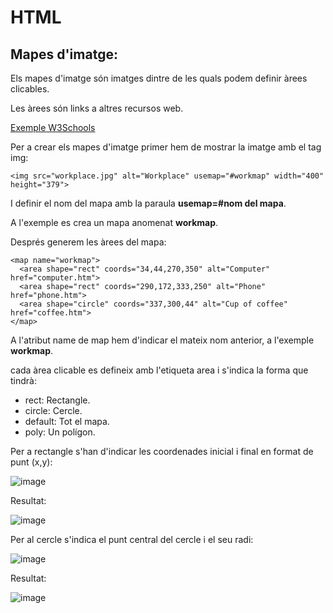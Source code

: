 # HTML

## Mapes d'imatge:

Els mapes d'imatge són imatges dintre de les quals podem definir àrees clicables.

Les àrees són links a altres recursos web.

[Exemple W3Schools](https://www.w3schools.com/html/tryit.asp?filename=tryhtml_images_map2)

Per a crear els mapes d'imatge primer hem de mostrar la imatge amb el tag img:

```
<img src="workplace.jpg" alt="Workplace" usemap="#workmap" width="400" height="379">
```

I definir el nom del mapa amb la paraula **usemap=#nom del mapa**.

A l'exemple es crea un mapa anomenat **workmap**.

Després generem les àrees del mapa:

```
<map name="workmap">
  <area shape="rect" coords="34,44,270,350" alt="Computer" href="computer.htm">
  <area shape="rect" coords="290,172,333,250" alt="Phone" href="phone.htm">
  <area shape="circle" coords="337,300,44" alt="Cup of coffee" href="coffee.htm">
</map>
```

A l'atribut name de map hem d'indicar el mateix nom anterior, a l'exemple **workmap**.

cada àrea clicable es defineix amb l'etiqueta area i s'indica la forma que tindrà: 

- rect: Rectangle.
- circle: Cercle.
- default: Tot el mapa.
- poly: Un polígon.

Per a rectangle s'han d'indicar les coordenades inicial i final en format de punt (x,y): 

![image](https://user-images.githubusercontent.com/110727546/214022823-cd5a0b13-0255-41a7-9eba-575769b25bda.png)

Resultat:

![image](https://user-images.githubusercontent.com/110727546/214022945-f6fec783-9046-4421-8b57-e123c6ff04f8.png)

Per al cercle s'indica el punt central del cercle i el seu radi:

![image](https://user-images.githubusercontent.com/110727546/214023059-db3d886b-cae8-4cb0-8a21-af65bcc4f9d4.png)

Resultat:

![image](https://user-images.githubusercontent.com/110727546/214023108-25211b26-2a7d-4ca8-b5b8-49185f5e0cd6.png)
